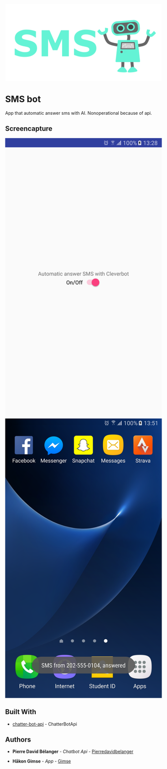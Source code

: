 ﻿![Promoimage](promobilde.png)

# SMS bot

App that automatic answer sms with AI. Nonoperational because of api.

## Screencapture

![Screenshot1](screenshot2.png)  ![Screenshot2](screenshot1.png)

## Built With

* [chatter-bot-api](https://github.com/pierredavidbelanger/chatter-bot-api) - ChatterBotApi

## Authors

* **Pierre David Bélanger** - *Chatbot Api* - [Pierredavidbelanger](https://github.com/pierredavidbelanger)

* **Håkon Gimse** - *App* - [Gimse](https://github.com/gimse)


